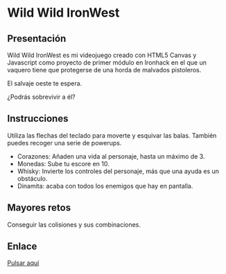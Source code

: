 # Wild Wild IronWest

## Presentación

Wild Wild IronWest es mi videojuego creado con HTML5 Canvas y Javascript como proyecto de primer módulo en Ironhack en el que un vaquero tiene que protegerse de una horda de malvados pistoleros.

El salvaje oeste te espera. 

¿Podrás sobrevivir a él?

## Instrucciones

Utiliza las flechas del teclado para moverte y esquivar las balas. También puedes recoger una serie de powerups.
- Corazones: Añaden una vida al personaje, hasta un máximo de 3.
- Monedas: Sube tu escore en 10.
- Whisky: Invierte los controles del personaje, más que una ayuda es un obstáculo.
- Dinamita: acaba con todos los enemigos que hay en pantalla.

## Mayores retos

Conseguir las colisiones y sus combinaciones.

## Enlace

[Pulsar aquí](https://vicban14.github.io/wild-wild-ironwest-project/)

